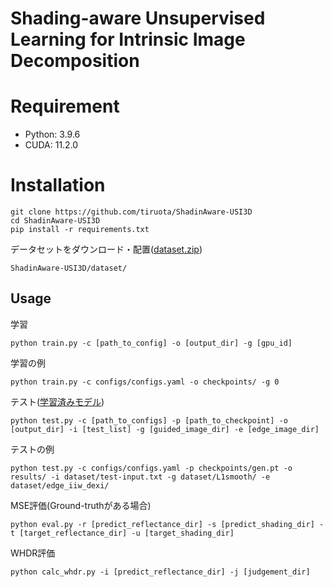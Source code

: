 # Shading-aware Unsupervised Learning for Intrinsic Image Decomposition
 
 
# Requirement
- Python: 3.9.6
- CUDA: 11.2.0
# Installation
 ```
 git clone https://github.com/tiruota/ShadinAware-USI3D
 cd ShadinAware-USI3D
 pip install -r requirements.txt
 ```
 
データセットをダウンロード・配置([dataset.zip](https://drive.google.com/file/d/13D3FxHKFu7HZ2DLZ82Yg6HXumN05szTQ/view?usp=sharing))
```
ShadinAware-USI3D/dataset/
```
## Usage
学習
```
python train.py -c [path_to_config] -o [output_dir] -g [gpu_id]
```
学習の例
```
python train.py -c configs/configs.yaml -o checkpoints/ -g 0
```
テスト([学習済みモデル](https://drive.google.com/file/d/1iQELnZg-WAwgO73oP5jqveARcCSqEhR9/view?usp=sharing))
```
python test.py -c [path_to_configs] -p [path_to_checkpoint] -o [output_dir] -i [test_list] -g [guided_image_dir] -e [edge_image_dir]
```
テストの例
```
python test.py -c configs/configs.yaml -p checkpoints/gen.pt -o results/ -i dataset/test-input.txt -g dataset/L1smooth/ -e dataset/edge_iiw_dexi/
```
MSE評価(Ground-truthがある場合)
```
python eval.py -r [predict_reflectance_dir] -s [predict_shading_dir] -t [target_reflectance_dir] -u [target_shading_dir]
```

WHDR評価
```
python calc_whdr.py -i [predict_reflectance_dir] -j [judgement_dir]
```